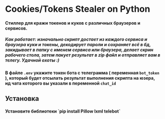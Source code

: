 # Cookies/Tokens Stealer on Python


#### Стиллер для кражи токенов и куков с различных браузеров и сервисов. 

<h5>Как работает: изначально скрипт достает из каждого сервиса и браузера куки и токены, декодирует пароли и сохраняет всё в бд, закидывает в папку с именем сервиса или браузера, делает скрин рабочего стола, затем пакует результат в zip файл и отправляет вам в телегу. Удачной охоты :)</h5>

#### В файле `.env` укажите токен бота с телеграмма ( переменная `bot_token` ), который будет отсылать результат выполнения скрипта на юзера, ид чата которого вы указали в переменной `chat_id` 

## Установка

<h4>Установите библиотеки `pip install Pillow lxml telebot`</h4>